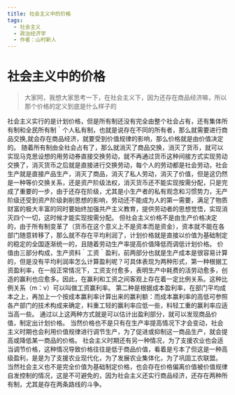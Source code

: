 ```yaml
---
title: 社会主义中的价格
tags:
  - 社会主义
  - 政治经济学
  - 作者：山村新人
---
```


# 社会主义中的价格

> 大家阿，我想大家思考一下，在社会主义下，因为还存在商品经济嘛，所以那个价格的定义到底是什么样子的

社会主义实行的是计划价格，但是所有制还没有完全由整个社会占有，还有集体所有制和全民所有制｀个人私有制，也就是说存在不同的所有者，那么就需要进行商品交换,就会存在商品经济，就要受到价值规律的影响，那么价格就是由价值决定的。
随着所有制由全社会占有了，那么就消灭了商品交换，消灭了货币，就可以实现马克思设想的用劳动券直接交换劳动，就不再通过货币这种间接方式实现劳动交换了，消灭货币之后就是直接进行交换劳动，每个人的劳动都是社会劳动，社会生产就是直接产品生产，消灭了商品，消灭了私人劳动，消灭了价值，但是这仍然是一种等价交换关系，还是资产阶级法权，消灭货币还不能实现按需分配，只是完成了重要的一步，由于还存在阶级，尤其是小生产者的私有观念和习惯势力，无产阶级还受到资产阶级剥削思想的影响，劳动还不能成为人的第一需要，满足了物质财富的极大丰富的同时要始终加强共产主义教育，提供劳动者的思想觉悟，实现消灭四个一切，这时候才能实现按需分配。
但社会主义价格不是由生产价格决定的，由于所有制变革了（货币在这个意义上不是资本而是资金），资本就不能在各部门随意转移了，那么就不存在平均利润了，计划价格就是直接以价值为基础制定的稳定的全国逐渐统一的，且随着劳动生产率提高价值降低而调低计划价格。
价值由三部分构成，生产资料｀工资｀盈利，前两部分也就是生产成本是很容易计算的，但是没有平均利润率怎么计算盈利呢？可具体表现为两种形式，第一种根据工资盈利率，在一般正常情况下，工资支付愈多，表明生产中耗费的活劳动愈多，创造的赢利也应愈多。因此，在赢利和工资之间客观上存在着一定比例关系。这种比例关系（m：v）可以叫做工资赢利率。
第二种是根据成本盈利率，在部门平均成本之上，再加上一个按成本赢利率计算出来的赢利额：而成本赢利率的高低可参照各产部门的技术构成来确定，料重工轻的赢利率应低一些，料轻工重的赢利率应适当高一些。
通过以上这两种方式就是可以估计出盈利部分，就可以发现商品价值，制定出计划价格。
当然价格也不是只有在生产率提高情况下才会变动，社会主义时期也会利用价值规律进行调节生产，为了促进或抑制这一商品生产，就会提高或降低某一商品的价格。
社会主义时期还有另一种情况，为了支援农业也会适当调节价格，这种情况导致价格往往是低于商品价值，看着是亏本了但这是一种高级盈利，是是为了支援农业现代化，为了发展农业集体化，为了巩固工农联盟。
当然社会主义也不是完全价值为基础制定价格，也会存在价格偏离价值被价值规律自发控制的情况，这是不可避免的，因为社会主义还实行商品经济，还存在两种所有制，尤其是存在两条路线的斗争。
